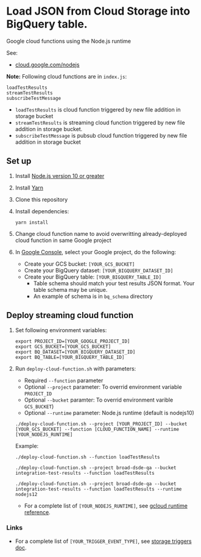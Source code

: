 # Load JSON from Cloud Storage into BigQuery table.
Google cloud functions using the Node.js runtime

See:

* [cloud.google.com/nodejs][cloud_nodejs]

[cloud_nodejs]: https://cloud.google.com/nodejs/


**Note:** Following cloud functions are in `index.js`:

```
loadTestResults
streamTestResults
subscribeTestMessage
```
* `loadTestResults` is cloud function triggered by new file addition in storage bucket
* `streamTestResults` is streaming cloud function triggered by new file addition in storage bucket. 
* `subscribeTestMessage` is pubsub cloud function triggered by new file addition in storage bucket


## Set up

1. Install [Node.js version 10 or greater][node]

1. Install [Yarn][yarn]

1. Clone this repository

1. Install dependencies:

       yarn install

1. Change cloud function name to avoid overwritting already-deployed cloud function in same Google project

1. In [Google Console][console], select your Google project, do the following:
    * Create your GCS bucket: `[YOUR_GCS_BUCKET]`
    * Create your BigQuery dataset: `[YOUR_BIGQUERY_DATASET_ID]`
    * Create your BigQuery table: `[YOUR_BIGQUERY_TABLE_ID]`
        * Table schema should match your test results JSON format. Your table schema may be unique.
        * An example of schema is in `bq_schema` directory
    

[node]: https://nodejs.org/
[yarn]: https://classic.yarnpkg.com/en/
[console]: https://console.cloud.google.com/projectselector2/home/dashboard?_ga=2.115570191.825733084.1603125786-1984668711.1592421217

## Deploy streaming cloud function

1. Set following environment variables:
   
       export PROJECT_ID=[YOUR_GOOGLE_PROJECT_ID]
       export GCS_BUCKET=[YOUR_GCS_BUCKET]
       export BQ_DATASET=[YOUR_BIGQUERY_DATASET_ID]
       export BQ_TABLE=[YOUR_BIGQUERY_TABLE_ID]
      
 1. Run `deploy-cloud-function.sh` with parameters:
    * Required `--function` parameter
    * Optional `--project` parameter: To overrid environment variable `PROJECT_ID`
    * Optional `--bucket` paramter: To overrid environment varible `GCS_BUCKET`)
    * Optional `--runtime` parameter: Node.js runtime (default is nodejs10)

    ```
    ./deploy-cloud-function.sh --project [YOUR_PROJECT_ID] --bucket [YOUR_GCS_BUCKET] --function [CLOUD_FUNCTION_NAME] --runtime [YOUR_NODEJS_RUNTIME]
    ```
    
    Example:
    ```
    ./deploy-cloud-function.sh --function loadTestResults
    ```
   
    ```
    ./deploy-cloud-function.sh --project broad-dsde-qa --bucket integration-test-results --function loadTestResults
    ```

    ```
    ./deploy-cloud-function.sh --project broad-dsde-qa --bucket integration-test-results --function loadTestResults --runtime nodejs12
    ```

    * For a complete list of `[YOUR_NODEJS_RUNTIME]`, see [gcloud runtime reference](https://cloud.google.com/sdk/gcloud/reference/functions/deploy#--runtime).

    

### Links    
* For a complete list of `[YOUR_TRIGGER_EVENT_TYPE]`, see [storage triggers doc](https://cloud.google.com/functions/docs/calling/storage).
